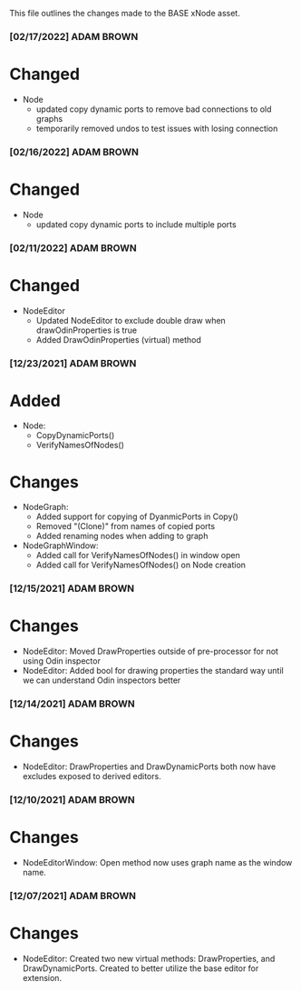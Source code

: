 This file outlines the changes made to the BASE xNode asset.

### [02/17/2022] ADAM BROWN ###

# Changed
- Node
	- updated copy dynamic ports to remove bad connections to old graphs
	- temporarily removed undos to test issues with losing connection

### [02/16/2022] ADAM BROWN ###

# Changed
- Node
	- updated copy dynamic ports to include multiple ports

### [02/11/2022] ADAM BROWN ###

# Changed
- NodeEditor
	- Updated NodeEditor to exclude double draw when drawOdinProperties is true
	- Added DrawOdinProperties (virtual) method

### [12/23/2021] ADAM BROWN ###

# Added
- Node:
	- CopyDynamicPorts()
	- VerifyNamesOfNodes()

# Changes
- NodeGraph: 
	- Added support for copying of DyanmicPorts in Copy()
	- Removed "(Clone)" from names of copied ports
	- Added renaming nodes when adding to graph
- NodeGraphWindow:
	- Added call for VerifyNamesOfNodes() in window open
	- Added call for VerifyNamesOfNodes() on Node creation

### [12/15/2021] ADAM BROWN ###

# Changes
- NodeEditor: Moved DrawProperties outside of pre-processor for not using Odin inspector
- NodeEditor: Added bool for drawing properties the standard way until we can understand Odin inspectors better

### [12/14/2021] ADAM BROWN ###

# Changes
- NodeEditor: DrawProperties and DrawDynamicPorts both now have excludes exposed to derived editors.

### [12/10/2021] ADAM BROWN ###

# Changes
- NodeEditorWindow: Open method now uses graph name as the window name.

### [12/07/2021] ADAM BROWN ###

# Changes
- NodeEditor: Created two new virtual methods: DrawProperties, and DrawDynamicPorts. Created to better utilize the base editor for extension.